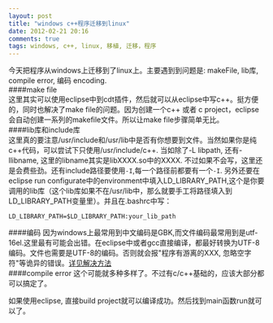 ```yaml
---
layout: post
title: "windows c++程序迁移到linux"
date: 2012-02-21 20:16
comments: true
tags: windows, c++, linux, 移植, 迁移，程序 
---
```

今天把程序从windows上迁移到了linux上。主要遇到到问题是: makeFile, lib库, compile error, 编码 encoding.     
####make file   
这里其实可以使用eclipse中到cdt插件，然后就可以从eclipse中写c++。挺方便的，同时也解决了make file的问题。因为创建一个c++ 或者 c project，eclipse会自动创建一系列的makefile文件。所以让make file步骤简单无比。       
####lib库和include库   
这里真的要注意/usr/include和/usr/lib中是否有你想要到文件。当然如果你是纯c++代码，可以尝试下只使用/usr/include/c++. 当如除了-L libpath, 还有-llibname, 这里的libname其实是libXXXX.so中的XXXX. 不过如果不会写，这里还是会费些劲。还有include路径要使用`-I`,每一个路径前都要有一个`-I`. 另外还要在eclipse run configurate中的environment中填入LD_LIBRARY_PATH,这个是你要调用的lib库（这个lib库如果不在/usr/lib中，那么就要手工将路径填入到LD_LIBRARY_PATH变量里）。并且在.bashrc中写：
```
LD_LIBRARY_PATH=$LD_LIBRARY_PATH:your_lib_path
```  
####编码
因为windows上最常用到中文编码是GBK,而文件编码最常用到是utf-16el.这里最有可能会出错。在eclipse中或者gcc直接编译，都最好转换为UTF-8编码。文件也需要是UTF-8的编码。否则就会报"程序有游离的XXX, 忽略空字符"等诡异的错误。[详见解决方法](http://chillyc.info/blog/2012/02/20/jie-jue-cheng-xu-zhong-you-you-chi-de-slash-xxx-hu-lue-kong-zi-fu/)    
####compile error
这个可能就多种多样了。不过有c/c++基础的，应该大部分都可以搞定了。   

       
       
如果使用eclipse, 直接build project就可以编译成功。然后找到main函数run就可以了。
